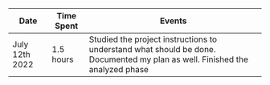 | Date        | Time Spent | Events
|-------------|------------|-------------------
| July 12th 2022 | 1.5 hours | Studied the project instructions to understand what should be done. Documented my plan as well. Finished the analyzed phase